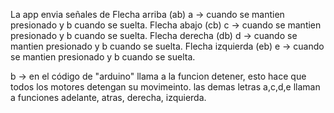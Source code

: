 La app envia señales de 
Flecha arriba (ab) a -> cuando se mantien presionado y b cuando se suelta.
Flecha abajo (cb) c -> cuando se mantien presionado y b cuando se suelta.
Flecha derecha (db) d -> cuando se mantien presionado y b cuando se suelta.
Flecha izquierda (eb) e -> cuando se mantien presionado y b cuando se suelta.

b -> en el código de "arduino" llama a la funcion detener, esto hace que todos los motores detengan su movimeinto.
las demas letras a,c,d,e llaman a funciones adelante, atras, derecha, izquierda.
